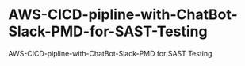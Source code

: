 # AWS-CICD-pipline-with-ChatBot-Slack-PMD-for-SAST-Testing
AWS-CICD-pipline-with-ChatBot-Slack-PMD for SAST Testing
